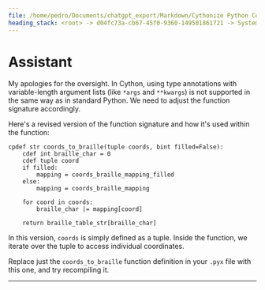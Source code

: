 ```yaml
---
file: /home/pedro/Documents/chatgpt_export/Markdown/Cythonize Python Code_ No bitarray.md
heading_stack: <root> -> d04fc73a-cb67-45f0-9360-149501861721 -> System -> 7a0dbc21-310b-41da-bbf1-c4f90a0faa9d -> System -> aaa23d16-6d99-47c9-bd7c-01144097ce5f -> User -> a88a8d0c-5b5c-4858-ba0a-7b14b7abefd4 -> Assistant -> Notes: -> aaa2501a-fe50-4768-b0c6-ebb08536c259 -> User -> f863d624-425d-4a6f-8ff5-0b56701d1429 -> Assistant -> aaa2e0c2-ec24-4163-ab8b-32f7e3957972 -> User -> 7d198c0c-79df-4b05-8879-9bb7f8b1b35d -> Assistant -> Step 1: Install Cython -> Step 2: Save the Cython Code -> Step 3: Create a `setup.py` File -> Step 4: Compile the Cython Code -> Step 5: Import and Use in Python -> aaa21b34-8d49-47ae-8380-83115fbdbaaf -> User -> e6d3673c-4869-4f65-9eae-1d01be664be3 -> Assistant
---
```

# Assistant

My apologies for the oversight. In Cython, using type annotations with variable-length argument lists (like `*args` and `**kwargs`) is not supported in the same way as in standard Python. We need to adjust the function signature accordingly.

Here's a revised version of the function signature and how it's used within the function:

```cython
cpdef str coords_to_braille(tuple coords, bint filled=False):
    cdef int braille_char = 0
    cdef tuple coord
    if filled:
        mapping = coords_braille_mapping_filled
    else:
        mapping = coords_braille_mapping

    for coord in coords:
        braille_char |= mapping[coord]

    return braille_table_str[braille_char]
```

In this version, `coords` is simply defined as a tuple. Inside the function, we iterate over the tuple to access individual coordinates.

Replace just the `coords_to_braille` function definition in your `.pyx` file with this one, and try recompiling it.

---
